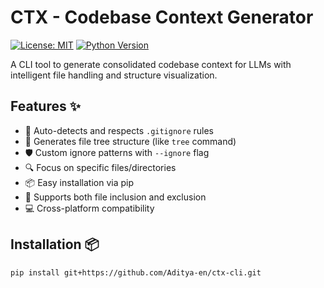 # CTX - Codebase Context Generator

[![License: MIT](https://img.shields.io/badge/License-MIT-yellow.svg)](https://opensource.org/licenses/MIT)
[![Python Version](https://img.shields.io/badge/python-3.6%2B-blue.svg)](https://www.python.org/)

A CLI tool to generate consolidated codebase context for LLMs with intelligent file handling and structure visualization.

## Features ✨

- 🚀 Auto-detects and respects `.gitignore` rules
- 🌳 Generates file tree structure (like `tree` command)
- 🛡️ Custom ignore patterns with `--ignore` flag
- 🔍 Focus on specific files/directories
- 📦 Easy installation via pip
- 📂 Supports both file inclusion and exclusion
- 💻 Cross-platform compatibility

## Installation 📦

```bash
pip install git+https://github.com/Aditya-en/ctx-cli.git